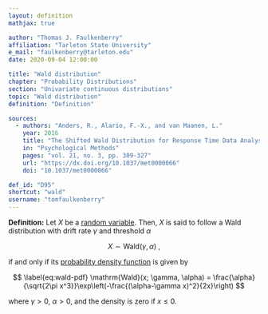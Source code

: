 ```yaml
---
layout: definition
mathjax: true

author: "Thomas J. Faulkenberry"
affiliation: "Tarleton State University"
e_mail: "faulkenberry@tarleton.edu"
date: 2020-09-04 12:00:00

title: "Wald distribution"
chapter: "Probability Distributions"
section: "Univariate continuous distributions"
topic: "Wald distribution"
definition: "Definition"

sources:
  - authors: "Anders, R., Alario, F.-X., and van Maanen, L."
    year: 2016
    title: "The Shifted Wald Distribution for Response Time Data Analysis"
    in: "Psychological Methods"
    pages: "vol. 21, no. 3, pp. 309-327"
    url: "https://dx.doi.org/10.1037/met0000066"
    doi: "10.1037/met0000066"

def_id: "D95"
shortcut: "wald"
username: "tomfaulkenberry"
---
```



**Definition:** Let $X$ be a [random variable](/D/rvar). Then, $X$ is said to follow a Wald distribution with drift rate $\gamma$ and threshold $\alpha$

$$ \label{eq:wald}
X \sim \mathrm{Wald}(\gamma, \alpha) \; ,
$$

if and only if its [probability density function](/D/pdf) is given by

$$ \label{eq:wald-pdf}
\mathrm{Wald}(x; \gamma, \alpha) = \frac{\alpha}{\sqrt{2\pi x^3}}\exp\left(-\frac{(\alpha-\gamma x)^2}{2x}\right)
$$

where $\gamma > 0$, $\alpha > 0$, and the density is zero if $x \leq 0$.